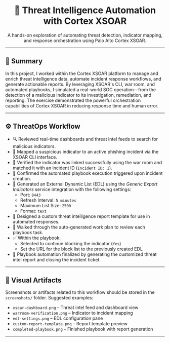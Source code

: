 <h1 align="center">📡 Threat Intelligence Automation with Cortex XSOAR</h1>

<p align="center">
  A hands-on exploration of automating threat detection, indicator mapping, and response orchestration using Palo Alto Cortex XSOAR.
</p>

<hr/>

<h2>🧾 Summary</h2>

<p>
  In this project, I worked within the Cortex XSOAR platform to manage and enrich threat intelligence data, automate incident response workflows, and generate actionable reports. By leveraging XSOAR's CLI, war room, and automated playbooks, I simulated a real-world SOC operation—from the detection of a malicious indicator to its investigation, remediation, and reporting. The exercise demonstrated the powerful orchestration capabilities of Cortex XSOAR in reducing response time and human error.
</p>

<hr/>

<h2>⚙️ ThreatOps Workflow </h2>

<ul>
  <li>🔍 Reviewed real-time dashboards and threat intel feeds to search for malicious indicators.</li>
  <li>📌 Mapped a suspicious indicator to an active phishing incident via the XSOAR CLI interface.</li>
  <li>🧠 Verified the indicator was linked successfully using the war room and matched it with an incident ID (<code>Incident ID: 1</code>).</li>
  <li>🤖 Confirmed the automated playbook execution triggered upon incident creation.</li>
  <li>🔄 Generated an External Dynamic List (EDL) using the <em>Generic Export Indicators</em> service integration with the following settings:
    <ul>
      <li>Port: <code>8443</code></li>
      <li>Refresh Interval: <code>5 minutes</code></li>
      <li>Maximum List Size: <code>2500</code></li>
      <li>Format: <code>text</code></li>
    </ul>
  </li>
  <li>📄 Designed a custom threat intelligence report template for use in automated responses.</li>
  <li>🧭 Walked through the auto-generated work plan to review each playbook task.</li>
  <li>✅ Within the playbook:
    <ul>
      <li>Selected to continue blocking the indicator (<code>Yes</code>)</li>
      <li>Set the URL for the block list to the previously created EDL</li>
    </ul>
  </li>
  <li>📑 Playbook automation finalized by generating the customized threat intel report and closing the incident ticket.</li>
</ul>

<hr/>

<h2>📁 Visual Artifacts</h2>

<p>Screenshots or artifacts related to this workflow should be stored in the <code>screenshots/</code> folder. Suggested examples:</p>

<ul>
  <li><code>xsoar-dashboard.png</code> – Threat intel feed and dashboard view</li>
  <li><code>warroom-verification.png</code> – Indicator to incident mapping</li>
  <li><code>edl-settings.png</code> – EDL configuration pane</li>
  <li><code>custom-report-template.png</code> – Report template preview</li>
  <li><code>completed-playbook.png</code> – Finished playbook with report generation</li>
</ul>

<hr/>
